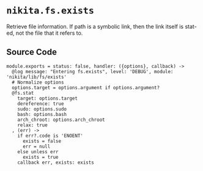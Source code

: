 
# `nikita.fs.exists`

Retrieve file information. If path is a symbolic link, then the link itself is
stat-ed, not the file that it refers to.

## Source Code

    module.exports = status: false, handler: ({options}, callback) ->
      @log message: "Entering fs.exists", level: 'DEBUG', module: 'nikita/lib/fs/exists'
      # Normalize options
      options.target = options.argument if options.argument?
      @fs.stat
        target: options.target
        dereference: true
        sudo: options.sudo
        bash: options.bash
        arch_chroot: options.arch_chroot
        relax: true
      , (err) ->
        if err?.code is 'ENOENT'
          exists = false
          err = null
        else unless err
          exists = true
        callback err, exists: exists
